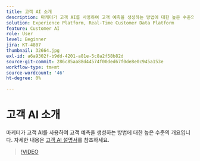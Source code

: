 ```yaml
---
title: 고객 AI 소개
description: 마케터가 고객 AI를 사용하여 고객 예측을 생성하는 방법에 대한 높은 수준의 개요입니다.
solution: Experience Platform, Real-Time Customer Data Platform
feature: Customer AI
role: User
level: Beginner
jira: KT-4807
thumbnail: 32664.jpg
exl-id: a6a9302f-b9dd-4201-a81e-5c8a2f58b82d
source-git-commit: 286c85aa88d44574f00ded67f0de8e0c945a153e
workflow-type: tm+mt
source-wordcount: '46'
ht-degree: 0%

---
```


# 고객 AI 소개

마케터가 고객 AI를 사용하여 고객 예측을 생성하는 방법에 대한 높은 수준의 개요입니다. 자세한 내용은 [고객 AI 설명서](https://experienceleague.adobe.com/docs/experience-platform/intelligent-services/customer-ai/overview.html?lang=ko)를 참조하세요.

>[!VIDEO](https://video.tv.adobe.com/v/36519?learn=on&enablevpops&captions=kor)
